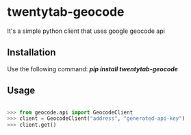twentytab-geocode
=======================

It's a simple python client that uses google geocode api

## Installation

Use the following command: <b><i>pip install twentytab-geocode</i></b>


## Usage


```py

>>> from geocode.api import GeocodeClient
>>> client = GeocodeClient("address", "generated-api-key")
>>> client.get()

```
